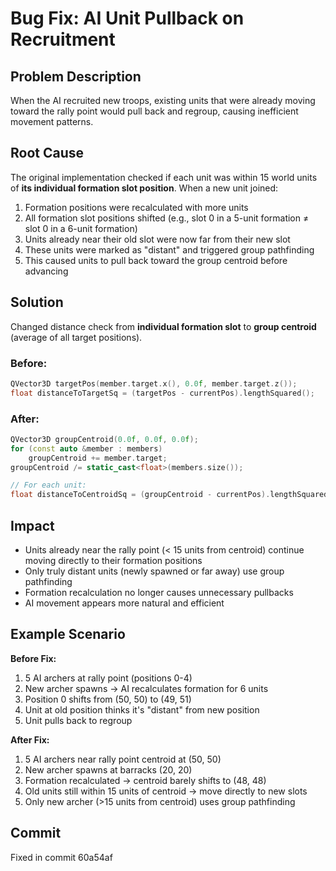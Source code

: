 # Bug Fix: AI Unit Pullback on Recruitment

## Problem Description
When the AI recruited new troops, existing units that were already moving toward the rally point would pull back and regroup, causing inefficient movement patterns.

## Root Cause
The original implementation checked if each unit was within 15 world units of **its individual formation slot position**. When a new unit joined:

1. Formation positions were recalculated with more units
2. All formation slot positions shifted (e.g., slot 0 in a 5-unit formation ≠ slot 0 in a 6-unit formation)
3. Units already near their old slot were now far from their new slot
4. These units were marked as "distant" and triggered group pathfinding
5. This caused units to pull back toward the group centroid before advancing

## Solution
Changed distance check from **individual formation slot** to **group centroid** (average of all target positions).

### Before:
```cpp
QVector3D targetPos(member.target.x(), 0.0f, member.target.z());
float distanceToTargetSq = (targetPos - currentPos).lengthSquared();
```

### After:
```cpp
QVector3D groupCentroid(0.0f, 0.0f, 0.0f);
for (const auto &member : members)
    groupCentroid += member.target;
groupCentroid /= static_cast<float>(members.size());

// For each unit:
float distanceToCentroidSq = (groupCentroid - currentPos).lengthSquared();
```

## Impact
- Units already near the rally point (< 15 units from centroid) continue moving directly to their formation positions
- Only truly distant units (newly spawned or far away) use group pathfinding
- Formation recalculation no longer causes unnecessary pullbacks
- AI movement appears more natural and efficient

## Example Scenario

**Before Fix:**
1. 5 AI archers at rally point (positions 0-4)
2. New archer spawns → AI recalculates formation for 6 units
3. Position 0 shifts from (50, 50) to (49, 51)
4. Unit at old position thinks it's "distant" from new position
5. Unit pulls back to regroup

**After Fix:**
1. 5 AI archers near rally point centroid at (50, 50)
2. New archer spawns at barracks (20, 20)
3. Formation recalculated → centroid barely shifts to (48, 48)
4. Old units still within 15 units of centroid → move directly to new slots
5. Only new archer (>15 units from centroid) uses group pathfinding

## Commit
Fixed in commit 60a54af
